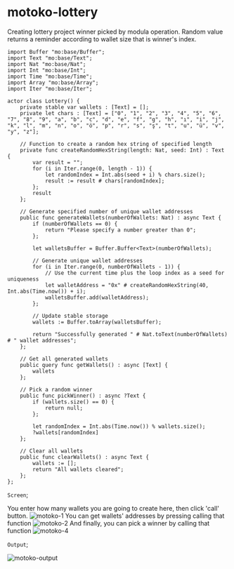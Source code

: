 # motoko-lottery
Creating lottery project winner picked by modula operation. Random value returns a reminder according to wallet size that is winner's index.

```motoko
import Buffer "mo:base/Buffer";
import Text "mo:base/Text";
import Nat "mo:base/Nat";
import Int "mo:base/Int";
import Time "mo:base/Time";
import Array "mo:base/Array";
import Iter "mo:base/Iter";

actor class Lottery() {
    private stable var wallets : [Text] = [];
    private let chars : [Text] = ["0", "1", "2", "3", "4", "5", "6", "7", "8", "9", "a", "b", "c", "d", "e", "f", "g", "h", "ı", "i", "j", "k", "l", "m", "n", "o", "ö", "p", "r", "s", "ş", "t", "u", "ü", "v", "y", "z"];
    
    // Function to create a random hex string of specified length
    private func createRandomHexString(length: Nat, seed: Int) : Text {
        var result = "";
        for (i in Iter.range(0, length - 1)) {
            let randomIndex = Int.abs(seed + i) % chars.size();
            result := result # chars[randomIndex];
        };
        result
    };

    // Generate specified number of unique wallet addresses
    public func generateWallets(numberOfWallets: Nat) : async Text {
        if (numberOfWallets == 0) {
            return "Please specify a number greater than 0";
        };

        let walletsBuffer = Buffer.Buffer<Text>(numberOfWallets);

        // Generate unique wallet addresses
        for (i in Iter.range(0, numberOfWallets - 1)) {
            // Use the current time plus the loop index as a seed for uniqueness
            let walletAddress = "0x" # createRandomHexString(40, Int.abs(Time.now()) + i);
            walletsBuffer.add(walletAddress);
        };

        // Update stable storage
        wallets := Buffer.toArray(walletsBuffer);
        
        return "Successfully generated " # Nat.toText(numberOfWallets) # " wallet addresses";
    };

    // Get all generated wallets
    public query func getWallets() : async [Text] {
        wallets
    };

    // Pick a random winner
    public func pickWinner() : async ?Text {
        if (wallets.size() == 0) {
            return null;
        };
        
        let randomIndex = Int.abs(Time.now()) % wallets.size();
        ?wallets[randomIndex]
    };

    // Clear all wallets
    public func clearWallets() : async Text {
        wallets := [];
        return "All wallets cleared";
    };
};
```
`Screen`;

You enter how many wallets you are going to create here, then click 'call' button.
![motoko-1](https://github.com/user-attachments/assets/cec4fa20-f8bd-4e7e-9dd3-d39389f94ebf)
You can get wallets' addresses by pressing calling that function
![motoko-2](https://github.com/user-attachments/assets/6115902a-f27f-480c-8b8f-9faa9176e04f)
And finally, you can pick a winner by calling that function
![motoko-4](https://github.com/user-attachments/assets/24a22f4c-6689-42b1-be2d-568c1554509a)

`Output`;

![motoko-output](https://github.com/user-attachments/assets/4e23b0d9-3c5b-4f7a-8868-d295471d4ff3)




